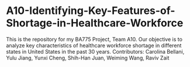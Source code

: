 # A10-Identifying-Key-Features-of-Shortage-in-Healthcare-Workforce
This is the repository for my BA775 Project, Team A10. Our objective is to analyze key characteristics of healthcare workforce shortage in different states in United States in the past 30 years.
Contributors: Carolina Bellani, Yulu Jiang, Yunxi Cheng, Shih-Han Juan, Weiming Wang, Raviv Zait
